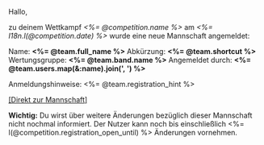 Hallo,

zu deinem Wettkampf *<%= @competition.name %>* am *<%= I18n.l(@competition.date) %>* wurde eine neue Mannschaft angemeldet:

Name: **<%= @team.full_name %>**
Abkürzung: **<%= @team.shortcut %>**
Wertungsgruppe: **<%= @team.band.name %>**
Angemeldet durch: **<%= @team.users.map(&:name).join(', ') %>**

Anmeldungshinweise:
<%= @team.registration_hint %>

[[Direkt zur Mannschaft]](<%= competition_team_url(@competition.year, @competition.slug, @team.id) %>)

**Wichtig:** Du wirst über weitere Änderungen bezüglich dieser Mannschaft nicht nochmal informiert. Der Nutzer kann noch bis einschließlich <%= l(@competition.registration_open_until) %> Änderungen vornehmen.
